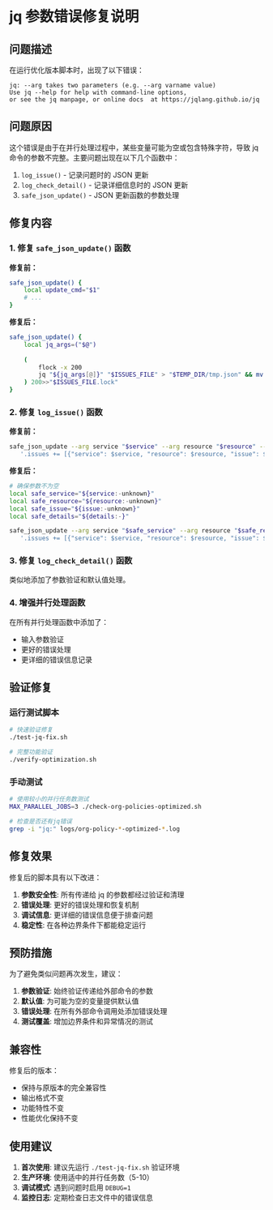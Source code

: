 # jq 参数错误修复说明

## 问题描述

在运行优化版本脚本时，出现了以下错误：

```
jq: --arg takes two parameters (e.g. --arg varname value)
Use jq --help for help with command-line options,
or see the jq manpage, or online docs  at https://jqlang.github.io/jq
```

## 问题原因

这个错误是由于在并行处理过程中，某些变量可能为空或包含特殊字符，导致 jq 命令的参数不完整。主要问题出现在以下几个函数中：

1. `log_issue()` - 记录问题时的 JSON 更新
2. `log_check_detail()` - 记录详细信息时的 JSON 更新
3. `safe_json_update()` - JSON 更新函数的参数处理

## 修复内容

### 1. 修复 `safe_json_update()` 函数

**修复前：**
```bash
safe_json_update() {
    local update_cmd="$1"
    # ...
}
```

**修复后：**
```bash
safe_json_update() {
    local jq_args=("$@")
    
    (
        flock -x 200
        jq "${jq_args[@]}" "$ISSUES_FILE" > "$TEMP_DIR/tmp.json" && mv "$TEMP_DIR/tmp.json" "$ISSUES_FILE"
    ) 200>>"$ISSUES_FILE.lock"
}
```

### 2. 修复 `log_issue()` 函数

**修复前：**
```bash
safe_json_update --arg service "$service" --arg resource "$resource" --arg issue "$issue" --arg details "$details" \
   '.issues += [{"service": $service, "resource": $resource, "issue": $issue, "details": $details}] | .summary.issues_found += 1'
```

**修复后：**
```bash
# 确保参数不为空
local safe_service="${service:-unknown}"
local safe_resource="${resource:-unknown}"
local safe_issue="${issue:-unknown}"
local safe_details="${details:-}"

safe_json_update --arg service "$safe_service" --arg resource "$safe_resource" --arg issue "$safe_issue" --arg details "$safe_details" \
   '.issues += [{"service": $service, "resource": $resource, "issue": $issue, "details": $details}] | .summary.issues_found += 1'
```

### 3. 修复 `log_check_detail()` 函数

类似地添加了参数验证和默认值处理。

### 4. 增强并行处理函数

在所有并行处理函数中添加了：
- 输入参数验证
- 更好的错误处理
- 更详细的错误信息记录

## 验证修复

### 运行测试脚本

```bash
# 快速验证修复
./test-jq-fix.sh

# 完整功能验证
./verify-optimization.sh
```

### 手动测试

```bash
# 使用较小的并行任务数测试
MAX_PARALLEL_JOBS=3 ./check-org-policies-optimized.sh

# 检查是否还有jq错误
grep -i "jq:" logs/org-policy-*-optimized-*.log
```

## 修复效果

修复后的脚本具有以下改进：

1. **参数安全性**: 所有传递给 jq 的参数都经过验证和清理
2. **错误处理**: 更好的错误处理和恢复机制
3. **调试信息**: 更详细的错误信息便于排查问题
4. **稳定性**: 在各种边界条件下都能稳定运行

## 预防措施

为了避免类似问题再次发生，建议：

1. **参数验证**: 始终验证传递给外部命令的参数
2. **默认值**: 为可能为空的变量提供默认值
3. **错误处理**: 在所有外部命令调用处添加错误处理
4. **测试覆盖**: 增加边界条件和异常情况的测试

## 兼容性

修复后的版本：
- 保持与原版本的完全兼容性
- 输出格式不变
- 功能特性不变
- 性能优化保持不变

## 使用建议

1. **首次使用**: 建议先运行 `./test-jq-fix.sh` 验证环境
2. **生产环境**: 使用适中的并行任务数（5-10）
3. **调试模式**: 遇到问题时启用 `DEBUG=1`
4. **监控日志**: 定期检查日志文件中的错误信息
